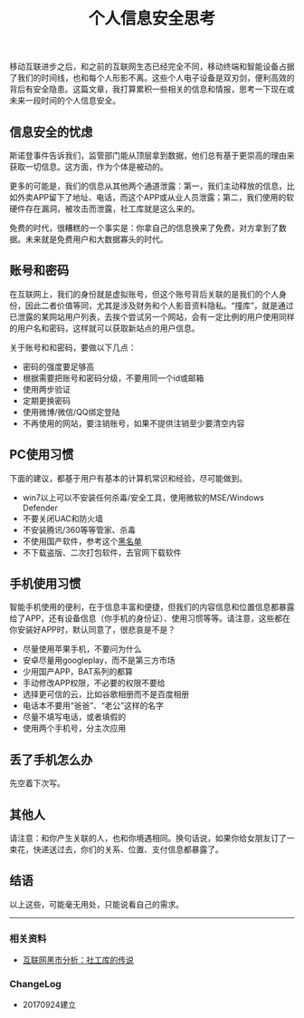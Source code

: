 ﻿---
layout: post
title: "个人信息安全思考"
description: ""
category: geek
tags: []
---



移动互联进步之后，和之前的互联网生态已经完全不同，移动终端和智能设备占据了我们的时间线，也和每个人形影不离。这些个人电子设备是双刃剑，便利高效的背后有安全隐患。这篇文章，我打算累积一些相关的信息和情报，思考一下现在或未来一段时间的个人信息安全。

## 信息安全的忧虑

斯诺登事件告诉我们，监管部门能从顶层拿到数据，他们总有基于更崇高的理由来获取一切信息。这方面，作为个体是被动的。

更多的可能是，我们的信息从其他两个通道泄露：第一，我们主动释放的信息，比如外卖APP留下了地址、电话，而这个APP或从业人员泄露；第二，我们使用的软硬件存在漏洞，被攻击而泄露，社工库就是这么来的。

免费的时代，很糟糕的一个事实是：你拿自己的信息换来了免费，对方拿到了数据。未来就是免费用户和大数据寡头的时代。

## 账号和密码

在互联网上，我们的身份就是虚拟账号，但这个账号背后关联的是我们的个人身份，因此二者价值等同，尤其是涉及财务和个人影音资料隐私。“撞库”，就是通过已泄露的某网站用户列表，去挨个尝试另一个网站，会有一定比例的用户使用同样的用户名和密码，这样就可以获取新站点的用户信息。

关于账号和和密码，要做以下几点：

- 密码的强度要足够高
- 根据需要把账号和密码分级，不要用同一个id或邮箱
- 使用两步验证
- 定期更换密码
- 使用微博/微信/QQ绑定登陆
- 不再使用的网站，要注销账号，如果不提供注销至少要清空内容

## PC使用习惯

下面的建议，都基于用户有基本的计算机常识和经验，尽可能做到。

- win7以上可以不安装任何杀毒/安全工具，使用微软的MSE/Windows Defender
- 不要关闭UAC和防火墙
- 不安装腾讯/360等等管家、杀毒
- 不使用国产软件，参考这个[黑名单](https://amazing-apps.gitbooks.io/windows-apps-that-amaze-us/content/zh-CN/blacklist.html)
- 不下载盗版、二次打包软件，去官网下载软件

## 手机使用习惯

智能手机使用的便利，在于信息丰富和便捷，但我们的内容信息和位置信息都暴露给了APP，还有设备信息（你手机的身份证）、使用习惯等等。请注意，这些都在你安装好APP时，默认同意了，很悲哀是不是？

- 尽量使用苹果手机，不要问为什么
- 安卓尽量用googleplay，而不是第三方市场
- 少用国产APP，BAT系列的都算
- 手动修改APP权限，不必要的权限不要给
- 选择更可信的云，比如谷歌相册而不是百度相册
- 电话本不要用“爸爸”、“老公”这样的名字
- 尽量不填写电话，或者填假的
- 使用两个手机号，分主次应用

## 丢了手机怎么办

先空着下次写。


## 其他人

请注意：和你产生关联的人，也和你境遇相同。换句话说，如果你给女朋友订了一束花，快递送过去，你们的关系、位置、支付信息都暴露了。

## 结语

以上这些，可能毫无用处，只能说看自己的需求。


---

### 相关资料

- [互联网黑市分析：社工库的传说](https://mp.weixin.qq.com/s?__biz=MzA3NTcwOTIwNg==&mid=201530781&idx=1&sn=12ba7dc1147bc518dec17d0c7495cd76#rd)

### ChangeLog

- 20170924建立

